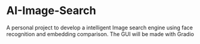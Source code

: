 # AI-Image-Search
A personal project to develop a intelligent Image search engine using face recognition and embedding comparison. The GUI will be made with Gradio

